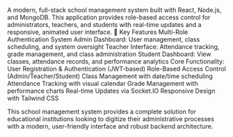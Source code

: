 A modern, full-stack school management system built with React, Node.js, and MongoDB. This application provides role-based access control for administrators, teachers, and students with real-time updates and a responsive, animated user interface.
🚀 Key Features
Multi-Role Authentication System
Admin Dashboard: User management, class scheduling, and system oversight
Teacher Interface: Attendance tracking, grade management, and class administration
Student Dashboard: View classes, attendance records, and performance analytics
Core Functionality:
 User Registration & Authentication (JWT-based)
 Role-Based Access Control (Admin/Teacher/Student)
 Class Management with date/time scheduling
 Attendance Tracking with visual calendar
 Grade Management with performance charts
 Real-time Updates via Socket.IO
 Responsive Design with Tailwind CSS

 This school management system provides a complete solution for educational institutions looking to digitize their administrative processes with a modern, user-friendly interface and robust backend architecture.